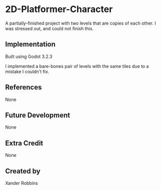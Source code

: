# 2D-Platformer-Character

A partially-finished project with two levels that are copies of each other. I was stressed out, and could not finish this.

## Implementation
Built using Godot 3.2.3

I implemented a bare-bones pair of levels with the same tiles due to a mistake I couldn't fix.

## References
None

## Future Development
None

## Extra Credit
None

## Created by 
Xander Robbins
